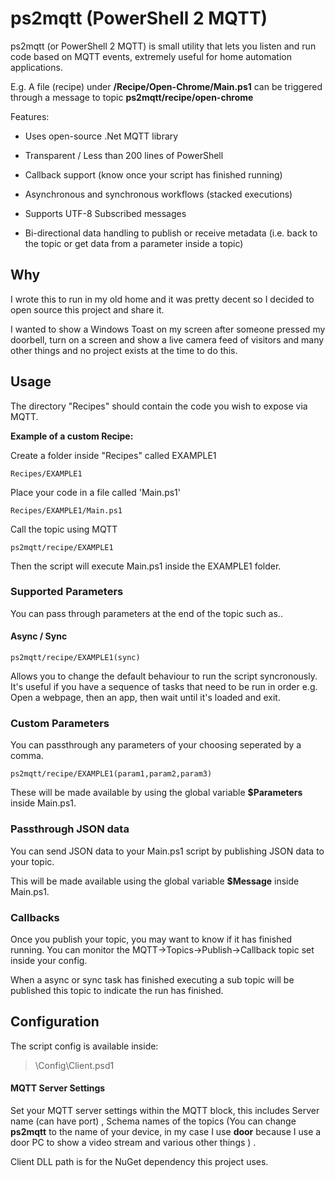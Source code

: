 
  

# ps2mqtt (PowerShell 2 MQTT)

  

ps2mqtt (or PowerShell 2 MQTT) is small utility that lets you listen and run code based on MQTT events, extremely useful for home automation applications.

  
 E.g. A  file (recipe) under **/Recipe/Open-Chrome/Main.ps1** can be triggered through a message to topic **ps2mqtt/recipe/open-chrome**

  

Features:

  
* Uses open-source .Net MQTT library

* Transparent / Less than 200 lines of PowerShell

* Callback support (know once your script has finished running)

* Asynchronous and synchronous workflows (stacked executions)

* Supports UTF-8 Subscribed messages

* Bi-directional data handling to publish or receive metadata (i.e. back to the topic or get data from a parameter inside a topic)

  

## Why

  
I wrote this to run in my old home and it was pretty decent so
I decided to open source this project and share it.

  
  I wanted to show a Windows Toast on my screen after someone pressed my doorbell, turn on a screen and show a live camera feed of visitors and many other things and no project exists at the time to do this.
  
  

## Usage 


The directory "Recipes" should contain the code you wish to expose via MQTT. 

**Example of a custom Recipe:**

  

Create a folder inside "Recipes" called EXAMPLE1

  

    Recipes/EXAMPLE1

  

Place your code in a file called 'Main.ps1'
  

    Recipes/EXAMPLE1/Main.ps1

  

Call the topic using MQTT

    ps2mqtt/recipe/EXAMPLE1

Then the script will execute Main.ps1 inside the EXAMPLE1 folder.

### Supported Parameters
You can pass through parameters at the end of the topic such as..

#### Async / Sync

    ps2mqtt/recipe/EXAMPLE1(sync)

Allows you to change the default behaviour to run the script syncronously. It's useful if you have a sequence of tasks that need to be run in order e.g. Open a webpage, then an app, then wait until it's loaded and exit.

### Custom Parameters

You can passthrough any parameters of your choosing seperated by a comma.

    ps2mqtt/recipe/EXAMPLE1(param1,param2,param3)

These will be made available by using the global variable **$Parameters** inside Main.ps1.

### Passthrough JSON data

You can send JSON data to your Main.ps1 script by publishing JSON data to your topic.

This will be made available using the global variable **$Message** inside Main.ps1.

###  Callbacks

Once you publish your topic, you may want to know if it has finished running. You can monitor the MQTT->Topics->Publish->Callback topic set inside your config.

When a async or sync task has finished executing a sub topic will be published this topic to indicate the run has finished. 



## Configuration

  
The script config is available inside:
> \Config\Client.psd1

  
  

#### MQTT Server Settings

Set your MQTT server settings within the MQTT block, this includes Server name (can have port) , Schema names of the topics (You can change **ps2mqtt** to the name of your device, in my case I use **door**  because I use a door PC to show a video stream and various other things ) .

  

  

Client DLL path is for the NuGet dependency this project uses.

  
